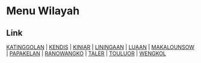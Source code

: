 # Menu Wilayah

## Link

[KATINGGOLAN](https://github.com/gigit-pemilu/pemilu-2024-71-sulawesi-utara/tree/main/pileg-dpr/hitung-suara/sub/71-sulawesi-utara/sub/02-minahasa/sub/02-tondano-timur/sub/1008-katinggolan)
 | 
[KENDIS](https://github.com/gigit-pemilu/pemilu-2024-71-sulawesi-utara/tree/main/pileg-dpr/hitung-suara/sub/71-sulawesi-utara/sub/02-minahasa/sub/02-tondano-timur/sub/1007-kendis)
 | 
[KINIAR](https://github.com/gigit-pemilu/pemilu-2024-71-sulawesi-utara/tree/main/pileg-dpr/hitung-suara/sub/71-sulawesi-utara/sub/02-minahasa/sub/02-tondano-timur/sub/1011-kiniar)
 | 
[LININGAAN](https://github.com/gigit-pemilu/pemilu-2024-71-sulawesi-utara/tree/main/pileg-dpr/hitung-suara/sub/71-sulawesi-utara/sub/02-minahasa/sub/02-tondano-timur/sub/1009-liningaan)
 | 
[LUAAN](https://github.com/gigit-pemilu/pemilu-2024-71-sulawesi-utara/tree/main/pileg-dpr/hitung-suara/sub/71-sulawesi-utara/sub/02-minahasa/sub/02-tondano-timur/sub/1001-luaan)
 | 
[MAKALOUNSOW](https://github.com/gigit-pemilu/pemilu-2024-71-sulawesi-utara/tree/main/pileg-dpr/hitung-suara/sub/71-sulawesi-utara/sub/02-minahasa/sub/02-tondano-timur/sub/1014-makalounsow)
 | 
[PAPAKELAN](https://github.com/gigit-pemilu/pemilu-2024-71-sulawesi-utara/tree/main/pileg-dpr/hitung-suara/sub/71-sulawesi-utara/sub/02-minahasa/sub/02-tondano-timur/sub/1013-papakelan)
 | 
[RANOWANGKO](https://github.com/gigit-pemilu/pemilu-2024-71-sulawesi-utara/tree/main/pileg-dpr/hitung-suara/sub/71-sulawesi-utara/sub/02-minahasa/sub/02-tondano-timur/sub/1005-ranowangko)
 | 
[TALER](https://github.com/gigit-pemilu/pemilu-2024-71-sulawesi-utara/tree/main/pileg-dpr/hitung-suara/sub/71-sulawesi-utara/sub/02-minahasa/sub/02-tondano-timur/sub/1010-taler)
 | 
[TOULUOR](https://github.com/gigit-pemilu/pemilu-2024-71-sulawesi-utara/tree/main/pileg-dpr/hitung-suara/sub/71-sulawesi-utara/sub/02-minahasa/sub/02-tondano-timur/sub/1012-touluor)
 | 
[WENGKOL](https://github.com/gigit-pemilu/pemilu-2024-71-sulawesi-utara/tree/main/pileg-dpr/hitung-suara/sub/71-sulawesi-utara/sub/02-minahasa/sub/02-tondano-timur/sub/1006-wengkol)


